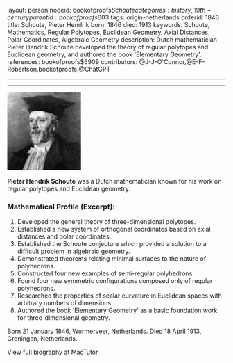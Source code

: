 layout: person
nodeid: bookofproofs$Schoute
categories: history,19th-century
parentid: bookofproofs$603
tags: origin-netherlands
orderid: 1846
title: Schoute, Pieter Hendrik
born: 1846
died: 1913
keywords: Schoute, Mathematics, Regular Polytopes, Euclidean Geometry, Axial Distances, Polar Coordinates, Algebraic Geometry
description: Dutch mathematician Pieter Hendrik Schoute developed the theory of regular polytopes and Euclidean geometry, and authored the book 'Elementary Geometry'.
references: bookofproofs$6909
contributors: @J-J-O'Connor,@E-F-Robertson,bookofproofs,@ChatGPT

---



---

![Schoute.jpg](https://github.com/bookofproofs/bookofproofs.github.io/blob/main/_sources/_assets/images/portraits/Schoute.jpg?raw=true)

**Pieter Hendrik Schoute** was a Dutch mathematician known for his work on regular polytopes and Euclidean geometry.

### Mathematical Profile (Excerpt):
1. Developed the general theory of three-dimensional polytopes.
2. Established a new system of orthogonal coordinates based on axial distances and polar coordinates.
3. Established the Schoute conjecture which provided a solution to a difficult problem in algebraic geometry.
4. Demonstrated theorems relating minimal surfaces to the nature of polyhedrons.
5. Constructed four new examples of semi-regular polyhedrons.
6. Found four new symmetric configurations composed only of regular polyhedrons.
7. Researched the properties of scalar curvature in Euclidean spaces with arbitrary numbers of dimensions.
8. Authored the book 'Elementary Geometry' as a basic foundation work for three-dimensional geometry.

Born 21 January 1846, Wormerveer, Netherlands. Died 18 April 1913, Groningen, Netherlands.

View full biography at [MacTutor](https://mathshistory.st-andrews.ac.uk/Biographies/Schoute/)
